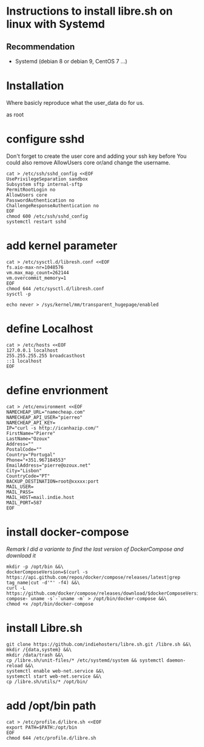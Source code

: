 # Instructions to install libre.sh on linux with Systemd

## Recommendation
- Systemd (debian 8 or debian 9, CentOS 7 ...)

# Installation
Where basicly reproduce what the user_data do for us.

as root

# configure sshd
Don't forget to create the user core and adding your ssh key before
You could also remove AllowUsers core or/and change the username.

```
cat > /etc/ssh/sshd_config <<EOF
UsePrivilegeSeparation sandbox
Subsystem sftp internal-sftp
PermitRootLogin no
AllowUsers core
PasswordAuthentication no
ChallengeResponseAuthentication no
EOF
chmod 600 /etc/ssh/sshd_config
systemctl restart sshd
```

# add kernel parameter

```
cat > /etc/sysctl.d/libresh.conf <<EOF
fs.aio-max-nr=1048576
vm.max_map_count=262144
vm.overcommit_memory=1
EOF
chmod 644 /etc/sysctl.d/libresh.conf
sysctl -p

echo never > /sys/kernel/mm/transparent_hugepage/enabled
```

# define Localhost

```
cat > /etc/hosts <<EOF
127.0.0.1 localhost
255.255.255.255 broadcasthost
::1 localhost
EOF
```

# define envrionment

```
cat > /etc/environment <<EOF
NAMECHEAP_URL="namecheap.com"
NAMECHEAP_API_USER="pierreo"
NAMECHEAP_API_KEY=
IP="curl -s http://icanhazip.com/"
FirstName="Pierre"
LastName="Ozoux"
Address=""
PostalCode=""
Country="Portugal"
Phone="+351.967184553"
EmailAddress="pierre@ozoux.net"
City="Lisbon"
CountryCode="PT"
BACKUP_DESTINATION=root@xxxxx:port
MAIL_USER=
MAIL_PASS=
MAIL_HOST=mail.indie.host
MAIL_PORT=587
EOF
```

# install docker-compose

*Remark I did a variante to find the last version of DockerCompose and download it*

```
mkdir -p /opt/bin &&\
dockerComposeVersion=$(curl -s https://api.github.com/repos/docker/compose/releases/latest|grep tag_name|cut -d'"' -f4) &&\
curl -L https://github.com/docker/compose/releases/download/$dockerComposeVersion/docker-compose-`uname -s`-`uname -m` > /opt/bin/docker-compose &&\
chmod +x /opt/bin/docker-compose
```
# install Libre.sh

```
git clone https://github.com/indiehosters/libre.sh.git /libre.sh &&\
mkdir /{data,system} &&\
mkdir /data/trash &&\
cp /libre.sh/unit-files/* /etc/systemd/system && systemctl daemon-reload &&\
systemctl enable web-net.service &&\
systemctl start web-net.service &&\
cp /libre.sh/utils/* /opt/bin/
```

# add /opt/bin path

```
cat > /etc/profile.d/libre.sh <<EOF
export PATH=$PATH:/opt/bin
EOF
chmod 644 /etc/profile.d/libre.sh
```
